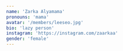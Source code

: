 ```yaml
---
name: 'Zarka Alyamama'
pronouns: 'mama'
avatar: '/members/leeseo.jpg'
bio: 'lazy person'
instagram: 'https://instagram.com/zaarkaa'
gender: 'female'
---
```

